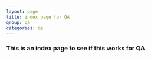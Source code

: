 ```yaml
---
layout: page
title: index page for QA
group: qa
categories: qa
---
```


### This is an index page to see if this works for QA
